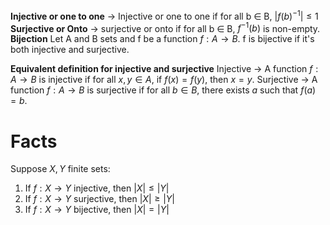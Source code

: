 **Injective or one to one**
$\rightarrow$ Injective or one to one if for all b $\in$ B, $|f(b)^{-1}| \leq 1$ 
**Surjective or Onto**
$\rightarrow$ surjective or onto if for all b $\in$ B, $f^{-1}(b)$ is non-empty.
**Bijection**
Let A and B sets and f be a function $f: A \rightarrow B$. f is bijective if it's both injective and surjective.

**Equivalent definition for injective and surjective**
Injective
$\rightarrow$ A function $f: A\rightarrow B$ is injective if for all $x,y \in A$, if $f(x)=f(y)$, then $x=y$.
Surjective
$\rightarrow$ A function $f: A \rightarrow B$ is surjective if for all $b \in B$, there exists $a$ such that $f(a) = b$.

# Facts
Suppose $X,Y$ finite sets:
1. If $f: X\rightarrow Y$ injective, then $|X| \leq |Y|$ 
2. If $f: X \rightarrow Y$ surjective, then $|X| \geq |Y|$ 
3. If $f: X \rightarrow Y$ bijective, then $|X| = |Y|$
